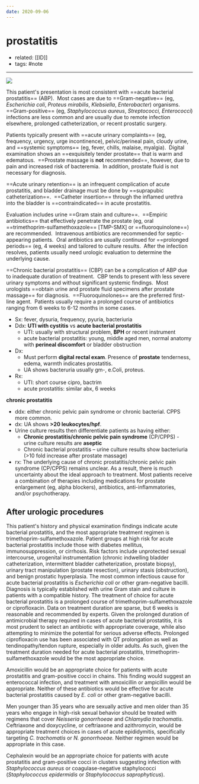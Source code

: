 ```yaml
---
date: 2020-09-06
---
```


# prostatitis

- related: [[ID]]
- tags: #note
---

![](https://photos.thisispiggy.com/file/wikiFiles/20220716091539.png)

This patient's presentation is most consistent with ==acute bacterial prostatitis== (ABP).  Most cases are due to ==Gram-negative== (eg, _Escherichia coli_, _Proteus mirabilis_, _Klebsiella_, _Enterobacter_) organisms.  ==Gram-positive== (eg, _Staphylococcus aureus_, _Streptococci, Enterococci_) infections are less common and are usually due to remote infection elsewhere, prolonged catheterization, or recent prostatic surgery.

Patients typically present with ==acute urinary complaints== (eg, frequency, urgency, urge incontinence), pelvic/perineal pain, cloudy urine, and ==systemic symptoms== (eg, fever, chills, malaise, myalgia).  Digital examination shows an ==exquisitely tender prostate== that is warm and edematous.  ==Prostate massage is **not** recommended==, however, due to pain and increased risk of bacteremia.  In addition, prostate fluid is not necessary for diagnosis.

==Acute urinary retention== is an infrequent complication of acute prostatitis, and bladder drainage must be done by ==suprapubic catheterization==.  ==Catheter insertion== through the inflamed urethra into the bladder is ==contraindicated== in acute prostatitis.

Evaluation includes urine ==Gram stain and culture==.  ==Empiric antibiotics== that effectively penetrate the prostate (eg, oral ==trimethoprim-sulfamethoxazole== \[TMP-SMX] or ==fluoroquinolone==) are recommended.  Intravenous antibiotics are recommended for septic-appearing patients.  Oral antibiotics are usually continued for ==prolonged periods== (eg, 4 weeks) and tailored to culture results.  After the infection resolves, patients usually need urologic evaluation to determine the underlying cause.

==Chronic bacterial prostatitis== (CBP) can be a complication of ABP due to inadequate duration of treatment.  CBP tends to present with less severe urinary symptoms and without significant systemic findings.  Most urologists ==obtain urine and prostate fluid specimens after prostate massage== for diagnosis.  ==Fluoroquinolones== are the preferred first-line agent.  Patients usually require a prolonged course of antibiotics ranging from 6 weeks to 6-12 months in some cases.

<!-- bacterial prostatitis sx, dx, rx. Acute vs chronic vs UTI -->

- Sx: fever, dysuria, frequency, pyuria, bacteriuria
- Ddx: **UTI with cystitis** vs **acute bacterial prostatitis**
	- UTI: usually with structural problem, **BPH** or recent instrument
	- acute bacterial prostatitis: young, middle aged men, normal anatomy with **perineal discomfort** or bladder obstruction
- Dx:
	- Must perform **digital rectal exam**. Presence of **prostate** tenderness, edema, warmth indicates prostatitis.
	- UA shows bacteruria usually gm-, e.Coli, proteus.
- Rx:
	- UTI: short course cipro, bactrim
	- acute prostatitis: similar abx, 6 weeks

**chronic prostatitis**

- ddx: either chronic pelvic pain syndrome or chronic bacterial. CPPS more common.
- dx: UA shows **>20 leukocytes/hpf**.
- Urine culture results then differentiate patients as having either:
	- **Chronic prostatitis/chronic pelvic pain syndrome** (CP/CPPS) - urine culture results are **aseptic**
	- Chronic bacterial prostatitis – urine culture results show bacteriuria (>10 fold increase after prostate massage)
- rx: The underlying cause of chronic prostatitis/chronic pelvic pain syndrome (CP/CPPS) remains unclear.  As a result, there is much uncertainty about the ideal approach to treatment.  Most patients receive a combination of therapies including medications for prostate enlargement (eg, alpha blockers), antibiotics, anti-inflammatories, and/or psychotherapy.

## After urologic procedures

This patient's history and physical examination findings indicate acute bacterial prostatitis, and the most appropriate treatment regimen is trimethoprim-sulfamethoxazole. Patient groups at high risk for acute bacterial prostatitis include those with diabetes mellitus, immunosuppression, or cirrhosis. Risk factors include unprotected sexual intercourse, urogenital instrumentation (chronic indwelling bladder catheterization, intermittent bladder catheterization, prostate biopsy), urinary tract manipulation (prostate resection), urinary stasis (obstruction), and benign prostatic hyperplasia. The most common infectious cause for acute bacterial prostatitis is _Escherichia coli_ or other gram-negative bacilli. Diagnosis is typically established with urine Gram stain and culture in patients with a compatible history. The treatment of choice for acute bacterial prostatitis is a prolonged course of trimethoprim-sulfamethoxazole or ciprofloxacin. Data on treatment duration are sparse, but 6 weeks is reasonable and recommended by experts. Given the prolonged duration of antimicrobial therapy required in cases of acute bacterial prostatitis, it is most prudent to select an antibiotic with appropriate coverage, while also attempting to minimize the potential for serious adverse effects. Prolonged ciprofloxacin use has been associated with QT prolongation as well as tendinopathy/tendon rupture, especially in older adults. As such, given the treatment duration needed for acute bacterial prostatitis, trimethoprim-sulfamethoxazole would be the most appropriate choice.

Amoxicillin would be an appropriate choice for patients with acute prostatitis and gram-positive cocci in chains. This finding would suggest an enterococcal infection, and treatment with amoxicillin or ampicillin would be appropriate. Neither of these antibiotics would be effective for acute bacterial prostatitis caused by _E. coli_ or other gram-negative bacilli.

Men younger than 35 years who are sexually active and men older than 35 years who engage in high-risk sexual behavior should be treated with regimens that cover _Neisseria gonorrhoeae_ and _Chlamydia trachomatis._ Ceftriaxone and doxycycline, or ceftriaxone and azithromycin, would be appropriate treatment choices in cases of acute epididymitis, specifically targeting _C. trachomatis_ or _N. gonorrhoeae._ Neither regimen would be appropriate in this case.

Cephalexin would be an appropriate choice for patients with acute prostatitis and gram-positive cocci in clusters suggesting infection with _Staphylococcus aureus_ or coagulase-negative staphylococci (_Staphylococcus epidermidis_ or _Staphylococcus saprophyticus_).
